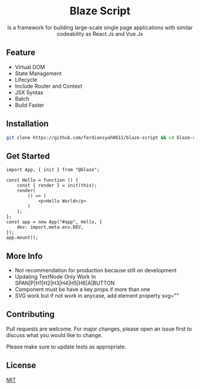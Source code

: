 <div align="center">

# Blaze Script

Is a framework for building large-scale single page applications with similar codeability as React Js and Vue Js

</div>

## Feature

-   Virtual DOM
-   State Management
-   Lifecycle
-   Include Router and Context
-   JSX Syntax
-   Batch
-   Build Faster

## Installation

```bash
git clone https://github.com/ferdiansyah0611/blaze-script && cd blaze-script && npm i
```

## Get Started

```tsx
import App, { init } from "@blaze";

const Hello = function () {
    const { render } = init(this);
    render(
        () => (
            <p>Hello World</p>
        )
    );
};
const app = new App("#app", Hello, {
    dev: import.meta.env.DEV,
});
app.mount();
```

## More Info

-   Not recommendation for production because still on development
-   Updating TextNode Only Work In SPAN|P|H1|H2|H3|H4|H5|H6|A|BUTTON
-   Component must be have a key props if more than one
-   SVG work but if not work in anycase, add element property svg=""

## Contributing

Pull requests are welcome. For major changes, please open an issue first to discuss what you would like to change.

Please make sure to update tests as appropriate.

## License

[MIT](https://choosealicense.com/licenses/mit/)